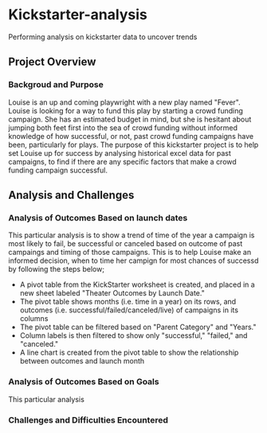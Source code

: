 # Kickstarter-analysis
Performing analysis on kickstarter data to uncover trends
## Project Overview
### Backgroud and Purpose
Louise is an up and coming playwright with a new play named "Fever". Louise is looking for a way to fund this play by starting a crowd funding campaign.
She has an estimated budget in mind, but she is hesitant about jumping both feet first into the sea of crowd funding without informed knowledge of how successful, or not, past crowd funding campaigns have been, particularly for plays.
The purpose of this kickstarter project is to help set Louise up for success by analysing historical excel data for past campaigns, to find if there are any specific factors that make a crowd funding campaign successful.
## Analysis and Challenges
### Analysis of Outcomes Based on launch dates
This particular analysis is to show a trend of time of the year a campaign is most likely to fail, be successful or canceled based on outcome of past campaings and timing of those campaigns. This is to help Louise make an informed decision, when to time her campign for most chances of successd by following the steps below;
* A pivot table from the KickStarter worksheet is created, and placed in a new sheet labeled "Theater Outcomes by Launch Date."
* The pivot table shows months (i.e. time in a year) on its rows, and outcomes (i.e. successful/failed/canceled/live) of campaigns in its columns
* The pivot table can be filtered based on "Parent Category" and "Years."
* Column labels is then filtered to show only "successful," "failed," and "canceled."
* A line chart is created from the pivot table to show the relationship between outcomes and launch month
### Analysis of Outcomes Based on Goals
This particular analysis
### Challenges and Difficulties Encountered

